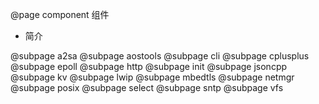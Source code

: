 @page component 组件

- 简介

@subpage a2sa
@subpage aostools
@subpage cli
@subpage cplusplus
@subpage epoll
@subpage http
@subpage init
@subpage jsoncpp
@subpage kv
@subpage lwip
@subpage mbedtls
@subpage netmgr
@subpage posix
@subpage select
@subpage sntp
@subpage vfs